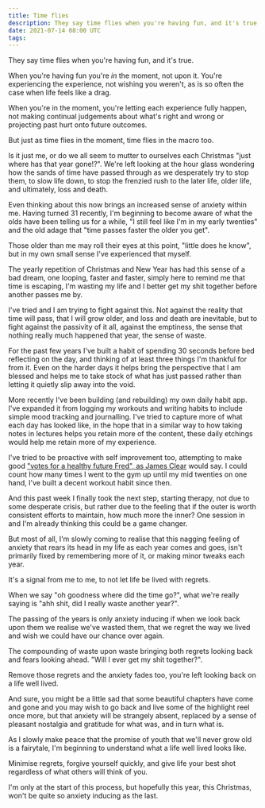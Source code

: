 ```yaml
---
title: Time flies
description: They say time flies when you're having fun, and it's true.
date: 2021-07-14 08:00 UTC
tags:
---
```


They say time flies when you're having fun, and it's true.

When you're having fun you're *in* the moment, not upon it. You're experiencing
the experience, not wishing you weren't, as is so often the case when life
feels like a drag.

When you're in the moment, you're letting each experience fully happen, not
making continual judgements about what's right and wrong or projecting past
hurt onto future outcomes.

But just as time flies in the moment, time flies in the macro too.

Is it just me, or do we all seem to mutter to ourselves each Christmas "just
where has that year gone!?". We're left looking at the hour glass wondering how
the sands of time have passed through as we desperately try to stop them, to
slow life down, to stop the frenzied rush to the later life, older life, and
ultimately, loss and death.

Even thinking about this now brings an increased sense of anxiety within me.
Having turned 31 recently, I'm beginning to become aware of what the olds have
been telling us for a while, "I still feel like I'm in my early twenties" and
the old adage that "time passes faster the older you get".

Those older than me may roll their eyes at this point, "little does he know",
but in my own small sense I've experienced that myself.

The yearly repetition of Christmas and New Year has had this sense of a bad
dream, one looping, faster and faster, simply here to remind me that time is
escaping, I'm wasting my life and I better get my shit together before another
passes me by.

I've tried and I am trying to fight against this. Not against the reality that
time will pass, that I will grow older, and loss and death are inevitable, but
to fight against the passivity of it all, against the emptiness, the sense that
nothing really much happened that year, the sense of waste.

For the past few years I've built a habit of spending 30 seconds before bed
reflecting on the day, and thinking of at least three things I'm thankful for
from it. Even on the harder days it helps bring the perspective that I am
blessed and helps me to take stock of what has just passed rather than letting
it quietly slip away into the void.

More recently I've been building (and rebuilding) my own daily habit app. I've
expanded it from logging my workouts and writing habits to include simple mood
tracking and journalling. I've tried to capture more of what each day has
looked like, in the hope that in a similar way to how taking notes in lectures
helps you retain more of the content, these daily etchings would help me retain
more of my experience.

I've tried to be proactive with self improvement too, attempting to make good
["votes for a healthy future Fred", as James
Clear](https://jamesclear.com/3-2-1/june-4-2020) would say. I could count how
many times I went to the gym up until my mid twenties on one hand, I've built a
decent workout habit since then.

And this past week I finally took the next step, starting therapy, not due to
some desperate crisis, but rather due to the feeling that if the outer is worth
consistent efforts to maintain, how much more the inner? One session in and I'm
already thinking this could be a game changer.

But most of all, I'm slowly coming to realise that this nagging feeling of
anxiety that rears its head in my life as each year comes and goes, isn't
primarily fixed by remembering more of it, or making minor tweaks each year.

It's a signal from me to me, to not let life be lived with regrets.

When we say "oh goodness where did the time go?", what we're really saying is
"ahh shit, did I really waste another year?".

The passing of the years is only anxiety inducing if when we look back upon
them we realise we've wasted them, that we regret the way we lived and wish we
could have our chance over again.

The compounding of waste upon waste bringing both regrets looking back and
fears looking ahead. "Will I ever get my shit together?".

Remove those regrets and the anxiety fades too, you're left looking back on a
life well lived.

And sure, you might be a little sad that some beautiful chapters have come and
gone and you may wish to go back and live some of the highlight reel once more,
but that anxiety will be strangely absent, replaced by a sense of pleasant
nostalgia and gratitude for what was, and in turn what is.

As I slowly make peace that the promise of youth that we'll never grow old is a
fairytale, I'm beginning to understand what a life well lived looks like.

Minimise regrets, forgive yourself quickly, and give life your best shot
regardless of what others will think of you.

I'm only at the start of this process, but hopefully this year, this Christmas,
won't be quite so anxiety inducing as the last.
